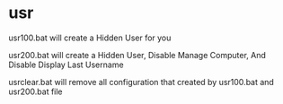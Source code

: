 # usr
usr100.bat will create a Hidden User for you

usr200.bat will create a Hidden User, Disable Manage Computer, And Disable Display Last Username

usrclear.bat will remove all configuration that created by usr100.bat and usr200.bat file
